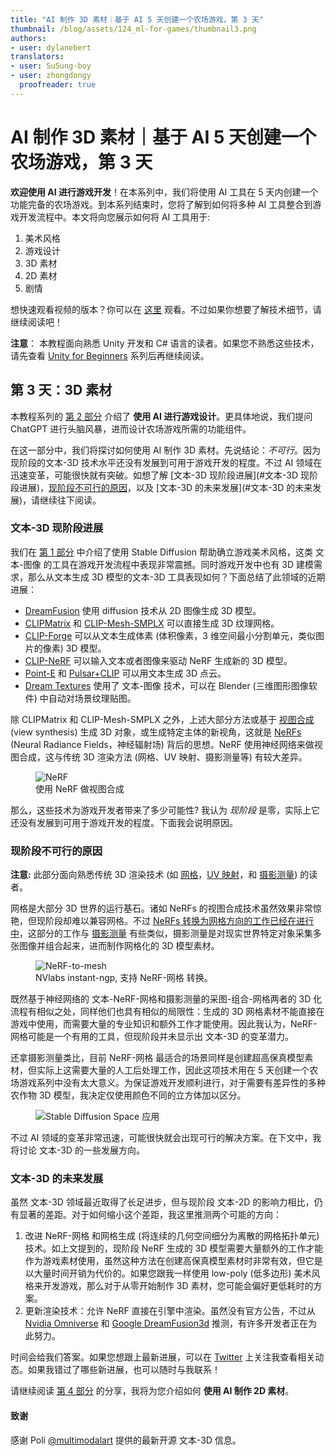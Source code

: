 ```yaml
---
title: "AI 制作 3D 素材｜基于 AI 5 天创建一个农场游戏，第 3 天"
thumbnail: /blog/assets/124_ml-for-games/thumbnail3.png
authors:
- user: dylanebert
translators:
- user: SuSung-boy
- user: zhongdongy
  proofreader: true
---
```


<h1>AI 制作 3D 素材｜基于 AI 5 天创建一个农场游戏，第 3 天</h1>


**欢迎使用 AI 进行游戏开发**！在本系列中，我们将使用 AI 工具在 5 天内创建一个功能完备的农场游戏。到本系列结束时，您将了解到如何将多种 AI 工具整合到游戏开发流程中。本文将向您展示如何将 AI 工具用于:

1. 美术风格
2. 游戏设计
3. 3D 素材
4. 2D 素材
5. 剧情

想快速观看视频的版本？你可以在 [这里](https://www.tiktok.com/@individualkex/video/7190364745495678254) 观看。不过如果你想要了解技术细节，请继续阅读吧！

**注意**： 本教程面向熟悉 Unity 开发和 C# 语言的读者。如果您不熟悉这些技术，请先查看 [Unity for Beginners](https://www.tiktok.com/@individualkex/video/7086863567412038954) 系列后再继续阅读。

## 第 3 天：3D 素材

本教程系列的 [第 2 部分](https://huggingface.co/blog/zh/ml-for-games-2) 介绍了 **使用 AI 进行游戏设计**。更具体地说，我们提问 ChatGPT 进行头脑风暴，进而设计农场游戏所需的功能组件。

在这一部分中，我们将探讨如何使用 AI 制作 3D 素材。先说结论：*不可行*。因为现阶段的文本-3D 技术水平还没有发展到可用于游戏开发的程度。不过 AI 领域在迅速变革，可能很快就有突破。如想了解 [文本-3D 现阶段进展](#文本-3D 现阶段进展)，[现阶段不可行的原因](#现阶段不可行的原因)，以及 [文本-3D 的未来发展](#文本-3D 的未来发展)，请继续往下阅读。

### 文本-3D 现阶段进展

我们在 [第 1 部分](https://huggingface.co/blog/zh/ml-for-games-1) 中介绍了使用 Stable Diffusion 帮助确立游戏美术风格，这类 文本-图像 的工具在游戏开发流程中表现非常震撼。同时游戏开发中也有 3D 建模需求，那么从文本生成 3D 模型的文本-3D 工具表现如何？下面总结了此领域的近期进展：

- [DreamFusion](https://dreamfusion3d.github.io/) 使用 diffusion 技术从 2D 图像生成 3D 模型。
- [CLIPMatrix](https://arxiv.org/abs/2109.12922) 和 [CLIP-Mesh-SMPLX](https://github.com/NasirKhalid24/CLIP-Mesh-SMPLX) 可以直接生成 3D 纹理网格。
- [CLIP-Forge](https://github.com/autodeskailab/clip-forge) 可以从文本生成体素 (体积像素，3 维空间最小分割单元，类似图片的像素) 3D 模型。
- [CLIP-NeRF](https://github.com/cassiePython/CLIPNeRF) 可以输入文本或者图像来驱动 NeRF 生成新的 3D 模型。
- [Point-E](https://huggingface.co/spaces/openai/point-e) 和 [Pulsar+CLIP](https://colab.research.google.com/drive/1IvV3HGoNjRoyAKIX-aqSWa-t70PW3nPs) 可以用文本生成 3D 点云。
- [Dream Textures](https://github.com/carson-katri/dream-textures/releases/tag/0.0.9) 使用了 文本-图像 技术，可以在 Blender (三维图形图像软件) 中自动对场景纹理贴图。

除 CLIPMatrix 和 CLIP-Mesh-SMPLX 之外，上述大部分方法或基于 [视图合成](https://en.wikipedia.org/wiki/View_synthesis) (view synthesis) 生成 3D 对象，或生成特定主体的新视角，这就是 [NeRFs](https://developer.nvidia.com/blog/getting-started-with-nvidia-instant-nerfs/) (Neural Radiance Fields，神经辐射场) 背后的思想。NeRF 使用神经网络来做视图合成，这与传统 3D 渲染方法 (网格、UV 映射、摄影测量等) 有较大差异。

<figure class="image text-center">
  <img src="https://developer-blogs.nvidia.com/wp-content/uploads/2022/05/Excavator_NeRF.gif" alt="NeRF">
  <figcaption>使用 NeRF 做视图合成</figcaption>
</figure>

那么，这些技术为游戏开发者带来了多少可能性? 我认为 *现阶段* 是零，实际上它还没有发展到可用于游戏开发的程度。下面我会说明原因。

### 现阶段不可行的原因

**注意:** 此部分面向熟悉传统 3D 渲染技术 (如 [网格](https://en.wikipedia.org/wiki/Polygon_mesh)，[UV 映射](https://en.wikipedia.org/wiki/UV_mapping)，和 [摄影测量](https://en.wikipedia.org/wiki/Photogrammetry)) 的读者。

网格是大部分 3D 世界的运行基石。诸如 NeRFs 的视图合成技术虽然效果非常惊艳，但现阶段却难以兼容网格。不过 [NeRFs 转换为网格方向的工作已经在进行中](https://github.com/NVlabs/instant-ngp)，这部分的工作与 [摄影测量](https://en.wikipedia.org/wiki/Photogrammetry) 有些类似，摄影测量是对现实世界特定对象采集多张图像并组合起来，进而制作网格化的 3D 模型素材。

<figure class="image text-center">
  <img src="https://github.com/NVlabs/instant-ngp/raw/master/docs/assets_readme/testbed.png" alt="NeRF-to-mesh">
  <figcaption>NVlabs instant-ngp, 支持 NeRF-网格 转换。</figcaption>
</figure>

既然基于神经网络的 文本-NeRF-网格和摄影测量的采图-组合-网格两者的 3D 化流程有相似之处，同样他们也具有相似的局限性：生成的 3D 网格素材不能直接在游戏中使用，而需要大量的专业知识和额外工作才能使用。因此我认为，NeRF-网格可能是一个有用的工具，但现阶段并未显示出 文本-3D 的变革潜力。

还拿摄影测量类比，目前 NeRF-网格 最适合的场景同样是创建超高保真模型素材，但实际上这需要大量的人工后处理工作，因此这项技术用在 5 天创建一个农场游戏系列中没有太大意义。为保证游戏开发顺利进行，对于需要有差异性的多种农作物 3D 模型，我决定仅使用颜色不同的立方体加以区分。

<figure class="image text-center">
  <img src="https://huggingface.co/datasets/huggingface/documentation-images/resolve/main/blog/124_ml-for-games/cubes.png" alt="Stable Diffusion Space 应用">
</figure>

不过 AI 领域的变革非常迅速，可能很快就会出现可行的解决方案。在下文中，我将讨论 文本-3D 的一些发展方向。

### 文本-3D 的未来发展

虽然 文本-3D 领域最近取得了长足进步，但与现阶段 文本-2D 的影响力相比，仍有显著的差距。对于如何缩小这个差距，我这里推测两个可能的方向：

1. 改进 NeRF-网格 和网格生成 (将连续的几何空间细分为离散的网格拓扑单元) 技术。如上文提到的，现阶段 NeRF 生成的 3D 模型需要大量额外的工作才能作为游戏素材使用，虽然这种方法在创建高保真模型素材时非常有效，但它是以大量时间开销为代价的。如果您跟我一样使用 low-poly (低多边形) 美术风格来开发游戏，那么对于从零开始制作 3D 素材，您可能会偏好更低耗时的方案。
2. 更新渲染技术：允许 NeRF 直接在引擎中渲染。虽然没有官方公告，不过从 [Nvidia Omniverse](https://www.nvidia.com/en-us/omniverse/) 和 [Google DreamFusion3d](https://dreamfusion3d.github.io/) 推测，有许多开发者正在为此努力。

时间会给我们答案。如果您想跟上最新进展，可以在 [Twitter](https://twitter.com/dylan_ebert_) 上关注我查看相关动态。如果我错过了哪些新进展，也可以随时与我联系！

请继续阅读 [第 4 部分](https://huggingface.co/blog/zh/ml-for-games-4) 的分享，我将为您介绍如何 **使用 AI 制作 2D 素材**。

#### 致谢

感谢 Poli [@multimodalart](https://huggingface.co/multimodalart) 提供的最新开源 文本-3D 信息。
